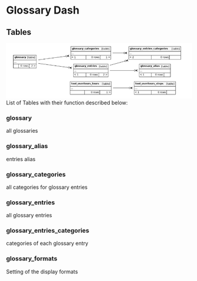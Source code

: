 # Glossary Dash

## Tables

![Relationships Diagram](RelationshipsDiagram.png)
List of Tables with their function described below:

### glossary

all glossaries

### glossary_alias

entries alias

### glossary_categories

all categories for glossary entries

### glossary_entries

all glossary entries

### glossary_entries_categories

categories of each glossary entry

### glossary_formats

Setting of the display formats
